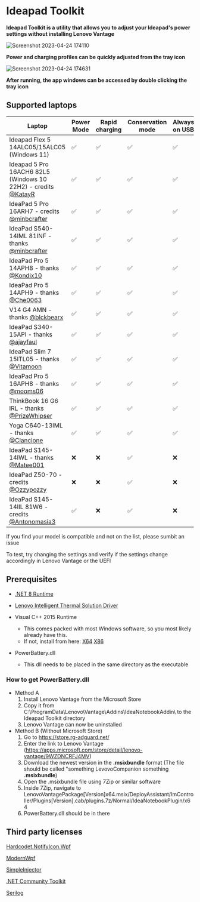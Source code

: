 # Ideapad Toolkit

**Ideapad Toolkit is a utility that allows you to adjust your Ideapad's power settings without installing Lenovo Vantage**

![Screenshot 2023-04-24 174110](https://user-images.githubusercontent.com/62750643/234048210-32a98b8a-7e24-4ba3-8990-a25ecdd8a2f9.png)

**Power and charging profiles can be quickly adjusted from the tray icon**

![Screenshot 2023-04-24 174631](https://user-images.githubusercontent.com/62750643/234049214-1324dc57-b3fd-4f8f-9fb0-8a419e2e9d32.png)

**After running, the app windows can be accessed by double clicking the tray icon**
## Supported laptops
| Laptop | Power Mode | Rapid charging | Conservation mode | Always on USB |
| --- | --- | --- | --- | --- |
| Ideapad Flex 5 14ALC05/15ALC05 (Windows 11) | ✅ | ✅ | ✅ | ✅ |
| Ideapad 5 Pro 16ACH6 82L5 (Windows 10 22H2) - credits [@KatayR](https://github.com/KatayR) | ✅ | ✅ | ✅ | ✅ |
| IdeaPad 5 Pro 16ARH7 - credits [@minbcrafter](https://github.com/minbcrafter) | ✅ | ✅ | ✅ | ✅ |
| IdeaPad S540-14IML 81INF - thanks [@minbcrafter](https://github.com/minbcrafter) | ✅ | ✅ | ✅ | ✅ |
| IdeaPad Pro 5 14APH8 - thanks [@Kondix10](https://github.com/Kondix10) | ✅ | ✅ | ✅ | ✅ |
| IdeaPad Pro 5 14APH9 - thanks [@Che0063](https://github.com/Che0063) | ✅ | ✅ | ✅ | ✅ |
| V14 G4 AMN - thanks [@blckbearx](https://github.com/blckbearx) | ✅ | ✅ | ✅ | ✅ |
| IdeaPad S340-15API - thanks [@ajayfaul](https://github.com/ajayfaul) | ✅ | ✅ | ✅ | ✅ |
| IdeaPad Slim 7 15ITL05 - thanks [@Vitamoon](https://github.com/Vitamoon) | ✅ | ✅ | ✅ | ✅ |
| IdeaPad Pro 5 16APH8 - thanks [@mooms06](https://github.com/mooms06) | ✅ | ✅ | ✅ | ✅ |
| ThinkBook 16 G6 IRL - thanks [@PrizeWhipser](https://github.com/PrizeWhipser) | ✅ | ✅ | ✅ | ✅ |
| Yoga C640-13IML - thanks [@Clancione](https://github.com/Clancione) | ✅ | ✅ | ✅ | ✅ |
| IdeaPad S145-14IWL - thanks [@Matee001](https://github.com/Matee001) |  ❌ | ❌ | ✅ | ❌ |
| IdeaPad Z50-70 - credits [@Ozzypozzy](https://github.com/Ozzypozzy) | ❌ | ❌ | ✅ | ❌ |
| IdeaPad S145-14IIL 81W6 - credits [@Antonomasia3](https://github.com/Antonomasia3) | ✅ | ❌ | ✅ | ❌ |

If you find your model is compatible and not on the list, please sumbit an issue

To test, try changing the settings and verify if the settings change accordingly in Lenovo Vantage or the UEFI

## Prerequisites
- [.NET 8 Runtime](https://dotnet.microsoft.com/en-us/download/dotnet/thank-you/runtime-8.0.10-windows-x64-installer)

- [Lenovo Intelligent Thermal Solution Driver](https://www.google.com/search?q=lenovo+<YOUR+MODEL>+intelligent+thermal+solution+driver+download)

- Visual C++ 2015 Runtime
  - This comes packed with most Windows software, so you most likely already have this.
  - If not, install from here: [X64](https://aka.ms/vs/17/release/vc_redist.x64.exe) [X86](https://aka.ms/vs/17/release/vc_redist.x86.exe)

- PowerBattery.dll
  - This dll needs to be placed in the same directory as the executable
  
### How to get PowerBattery.dll
- Method A
  1. Install Lenovo Vantage from the Microsoft Store
  2. Copy it from C:\ProgramData\Lenovo\Vantage\Addins\IdeaNotebookAddin\ to the Ideapad Toolkit directory
  3. Lenovo Vantage can now be uninstalled
- Method B (Without Microsoft Store)
  1.  Go to https://store.rg-adguard.net/
  2.  Enter the link to Lenovo Vantage (https://apps.microsoft.com/store/detail/lenovo-vantage/9WZDNCRFJ4MV)
  3.  Download the newest version in the **.msixbundle** format (The file should be called "something LevovoCompanion something **.msixbundle**)
  4.  Open the .msixbundle file using 7Zip or similar software
  5.  Inside 7Zip, navigate to LenovoVantagePackage\[Version\]x64.msix/DeployAssistant/ImController/Plugins\[Version\].cab/plugins.7z/Normal/IdeaNotebookPlugin/x64
  6.  PowerBattery.dll should be in there


 ## Third party licenses
 [Hardcodet.NotifyIcon.Wpf](https://github.com/hardcodet/wpf-notifyicon/blob/develop/LICENSE)
 
 [ModernWpf](https://github.com/Kinnara/ModernWpf/blob/master/LICENSE)
 
 [SimpleInjector](https://github.com/simpleinjector/SimpleInjector/blob/master/LICENSE)
 
 [.NET Community Toolkit](https://github.com/CommunityToolkit/dotnet/blob/main/License.md)
 
 [Serilog](https://github.com/serilog/serilog/blob/dev/LICENSE)

